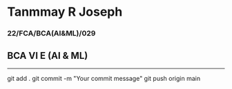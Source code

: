 # Tanmmay R Joseph
### 22/FCA/BCA(AI&ML)/029
## BCA VI E (AI & ML)
---
git add .
git commit -m "Your commit message"
git push origin main
